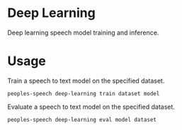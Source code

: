 
# Deep Learning

Deep learning speech model training and inference.

# Usage

Train a speech to text model on the specified dataset.


```
peoples-speech deep-learning train dataset model
```


Evaluate a speech to text model on the specified dataset.


```
peoples-speech deep-learning eval model dataset
```


